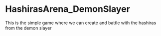 # HashirasArena_DemonSlayer
This is the simple game where we can create and battle with the hashiras from the demon slayer
